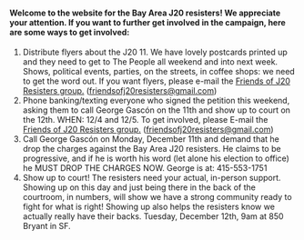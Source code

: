 #### Welcome to the website for the Bay Area J20 resisters! We appreciate your attention. If you want to further get involved in the campaign, here are some ways to get involved: 


1. Distribute flyers about the J20 11. We have lovely postcards printed up and they need to get to The People all weekend and into next week. Shows, political events, parties, on the streets, in coffee shops: we need to get the word out. If you want flyers, please e-mail the <a href="mailto:friendsofj20resisters@gmail.com?subject=Flyering - Redirected From Website">Friends of J20 Resisters group.</a> (friendsofj20resisters@gmail.com)
2. Phone banking/texting everyone who signed the petition this weekend, asking them to call George Gascón on the 11th and show up to court on the 12th. WHEN: 12/4 and 12/5. To get involved, please E-mail the <a href="mailto:friendsofj20resisters@gmail.com?subject=Flyering - Redirected From Website">Friends of J20 Resisters group.</a> (friendsofj20resisters@gmail.com)
3. Call George Gascón on Monday, December 11th and demand that he drop the charges against the Bay Area J20 resisters. He claims to be progressive, and if he is worth his word (let alone his election to office) he MUST DROP THE CHARGES NOW. George is at: 415-553-1751
4. Show up to court! The resisters need your actual, in-person support. Showing up on this day and just being there in the back of the courtroom, in numbers, will show we have a strong community ready to fight for what is right! Showing up also helps the resisters know we actually really have their backs. Tuesday, December 12th, 9am at 850 Bryant in SF.
